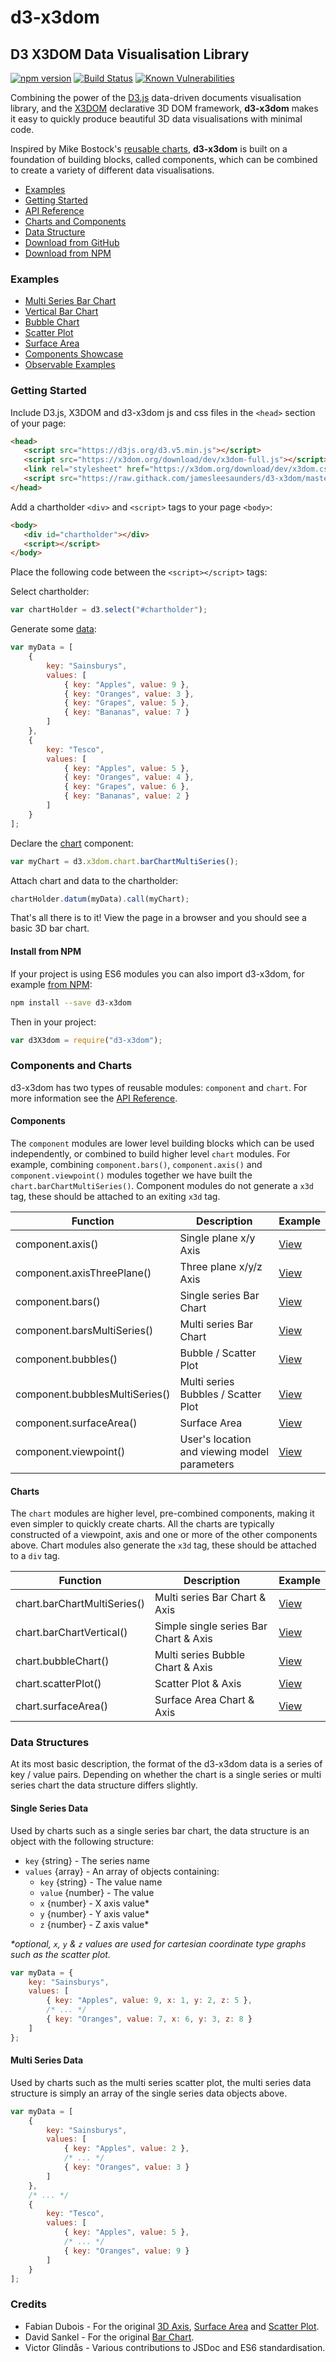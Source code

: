 # d3-x3dom
## D3 X3DOM Data Visualisation Library

[![npm version](https://badge.fury.io/js/d3-x3dom.svg)](https://badge.fury.io/js/d3-x3dom)
[![Build Status](https://travis-ci.org/jamesleesaunders/d3-x3dom.svg?branch=master)](https://travis-ci.org/jamesleesaunders/d3-x3dom)
[![Known Vulnerabilities](https://snyk.io/test/github/jamesleesaunders/d3-x3dom/badge.svg?targetFile=package.json)](https://snyk.io/test/github/jamesleesaunders/d3-x3dom?targetFile=package.json)

Combining the power of the [D3.js](http://www.d3js.org/) data-driven documents visualisation library, and the [X3DOM](https://github.com/x3dom/x3dom) declarative 3D DOM framework, **d3-x3dom** makes it easy to quickly produce beautiful 3D data visualisations with minimal code.

Inspired by Mike Bostock's [reusable charts](http://bost.ocks.org/mike/chart/), **d3-x3dom** is built on a foundation of building blocks, called components, which can be combined to create a variety of different data visualisations.

* [Examples](#examples)
* [Getting Started](#getting-started)
* [API Reference](https://jamesleesaunders.github.io/d3-x3dom/)
* [Charts and Components](#components-and-charts)
* [Data Structure](#data-structures)
* [Download from GitHub](https://github.com/jamesleesaunders/d3-x3dom)
* [Download from NPM](https://github.com/jamesleesaunders/d3-x3dom)

### Examples

* [Multi Series Bar Chart](https://raw.githack.com/jamesleesaunders/d3-x3dom/master/examples/BarChartMultiSeries.html)
* [Vertical Bar Chart](https://raw.githack.com/jamesleesaunders/d3-x3dom/master/examples/BarChartVertical.html)
* [Bubble Chart](https://raw.githack.com/jamesleesaunders/d3-x3dom/master/examples/BubbleChart.html)
* [Scatter Plot](https://raw.githack.com/jamesleesaunders/d3-x3dom/master/examples/ScatterPlot.html)
* [Surface Area](https://raw.githack.com/jamesleesaunders/d3-x3dom/master/examples/SurfaceArea.html)
* [Components Showcase](https://raw.githack.com/jamesleesaunders/d3-x3dom/master/examples/Components.html)
* [Observable Examples](https://www.npmjs.com/package/d3-x3dom)

### Getting Started

Include D3.js, X3DOM and d3-x3dom js and css files in the `<head>` section of your page:

```html
<head>
   <script src="https://d3js.org/d3.v5.min.js"></script>   
   <script src="https://x3dom.org/download/dev/x3dom-full.js"></script>
   <link rel="stylesheet" href="https://x3dom.org/download/dev/x3dom.css" />
   <script src="https://raw.githack.com/jamesleesaunders/d3-x3dom/master/src/d3-x3dom.js"></script>
</head>
```

Add a chartholder `<div>` and `<script>` tags to your page `<body>`:

```html
<body>
   <div id="chartholder"></div>
   <script></script>
</body>
```

Place the following code between the `<script></script>` tags:

Select chartholder:

```javascript
var chartHolder = d3.select("#chartholder");
```

Generate some [data](#data-structure):

```javascript
var myData = [
	{
		key: "Sainsburys",
		values: [
			{ key: "Apples", value: 9 },
			{ key: "Oranges", value: 3 },
			{ key: "Grapes", value: 5 },
			{ key: "Bananas", value: 7 }
		]
	},
	{
		key: "Tesco",
		values: [
			{ key: "Apples", value: 5 },
			{ key: "Oranges", value: 4 },
			{ key: "Grapes", value: 6 },
			{ key: "Bananas", value: 2 }
		]
	}
];
```

Declare the [chart](#components-and-charts) component:

```javascript
var myChart = d3.x3dom.chart.barChartMultiSeries();
```

Attach chart and data to the chartholder:

```javascript
chartHolder.datum(myData).call(myChart);
```

That's all there is to it! View the page in a browser and you should see a basic 3D bar chart.

#### Install from NPM

If your project is using ES6 modules you can also import d3-x3dom, for example [from NPM](https://www.npmjs.com/package/d3-x3dom):

```bash
npm install --save d3-x3dom
```
Then in your project:
```javascript
var d3X3dom = require("d3-x3dom");
```

### Components and Charts

d3-x3dom has two types of reusable modules: `component` and `chart`. For more information see the [API Reference](https://jamesleesaunders.github.io/d3-x3dom/).

#### Components

The `component` modules are lower level building blocks which can be used independently, or combined to build higher level `chart` modules. 
For example, combining `component.bars()`, `component.axis()` and `component.viewpoint()` modules together we have built the `chart.barChartMultiSeries()`.
Component modules do not generate a `x3d` tag, these should be attached to an exiting `x3d` tag.

| Function                       | Description                                  | Example     
| ------------------------------ | -------------------------------------------- | ------- 
| component.axis()               | Single plane x/y Axis                        | [View](https://raw.githack.com/jamesleesaunders/d3-x3dom/master/examples/Components.html)
| component.axisThreePlane()     | Three plane x/y/z Axis                       | [View](https://raw.githack.com/jamesleesaunders/d3-x3dom/master/examples/Components.html)
| component.bars()               | Single series Bar Chart                      | [View](https://raw.githack.com/jamesleesaunders/d3-x3dom/master/examples/Components.html)
| component.barsMultiSeries()    | Multi series Bar Chart                       | [View](https://raw.githack.com/jamesleesaunders/d3-x3dom/master/examples/Components.html)
| component.bubbles()            | Bubble / Scatter Plot                        | [View](https://raw.githack.com/jamesleesaunders/d3-x3dom/master/examples/Components.html)
| component.bubblesMultiSeries() | Multi series Bubbles / Scatter Plot          | [View](https://raw.githack.com/jamesleesaunders/d3-x3dom/master/examples/Components.html)
| component.surfaceArea()        | Surface Area                                 | [View](https://raw.githack.com/jamesleesaunders/d3-x3dom/master/examples/Components.html)
| component.viewpoint()          | User's location and viewing model parameters | [View](https://raw.githack.com/jamesleesaunders/d3-x3dom/master/examples/Components.html)

#### Charts

The `chart` modules are higher level, pre-combined components, making it even simpler to quickly create charts. 
All the charts are typically constructed of a viewpoint, axis and one or more of the other components above. 
Chart modules also generate the `x3d` tag, these should be attached to a `div` tag.

| Function                       | Description                                  | Example 
| ------------------------------ | -------------------------------------------- | ------- 
| chart.barChartMultiSeries()    | Multi series Bar Chart & Axis                | [View](https://raw.githack.com/jamesleesaunders/d3-x3dom/master/examples/BarChartMultiSeries.html)
| chart.barChartVertical()       | Simple single series Bar Chart & Axis        | [View](https://raw.githack.com/jamesleesaunders/d3-x3dom/master/examples/BarChartVertical.html)
| chart.bubbleChart()            | Multi series Bubble Chart & Axis             | [View](https://raw.githack.com/jamesleesaunders/d3-x3dom/master/examples/BubbleChart.html)
| chart.scatterPlot()            | Scatter Plot & Axis                          | [View](https://raw.githack.com/jamesleesaunders/d3-x3dom/master/examples/ScatterPlot.html)
| chart.surfaceArea()            | Surface Area Chart & Axis                    | [View](https://raw.githack.com/jamesleesaunders/d3-x3dom/master/examples/SurfaceArea.html)

### Data Structures

At its most basic description, the format of the d3-x3dom data is a series of key / value pairs. Depending on whether the chart is a single series or multi series chart the data structure differs slightly.

#### Single Series Data

Used by charts such as a single series bar chart, the data structure is an object with the following structure:
* `key` {string} - The series name
* `values` {array} - An array of objects containing:
  * `key` {string} - The value name
  * `value` {number} - The value
  * `x` {number} - X axis value\*
  * `y` {number} - Y axis value\*
  * `z` {number} - Z axis value\*
	
_\*optional, `x`, `y` & `z` values are used for cartesian coordinate type graphs such as the scatter plot._

```javascript
var myData = {
	key: "Sainsburys",
	values: [
		{ key: "Apples", value: 9, x: 1, y: 2, z: 5 },
		/* ... */
		{ key: "Oranges", value: 7, x: 6, y: 3, z: 8 }
	]
};
```

#### Multi Series Data

Used by charts such as the multi series scatter plot, the multi series data structure is simply an array of the single series data objects above.

```javascript
var myData = [
	{
		key: "Sainsburys",
		values: [
			{ key: "Apples", value: 2 },
			/* ... */
			{ key: "Oranges", value: 3 }
		]
	},
	/* ... */
	{
		key: "Tesco",
		values: [
			{ key: "Apples", value: 5 },
			/* ... */
			{ key: "Oranges", value: 9 }
		]
	}
];
```

### Credits

* Fabian Dubois - For the original [3D Axis](http://bl.ocks.org/fabid/61cbfe14de686cc25c47/), [Surface Area](https://github.com/fabid/d3-x3dom-shape) and [Scatter Plot](http://bl.ocks.org/fabid/acb5dc4961ffa741b52b).
* David Sankel - For the original [Bar Chart](http://bl.ocks.org/camio/5087116).
* Victor Glindås - Various contributions to JSDoc and ES6 standardisation.
